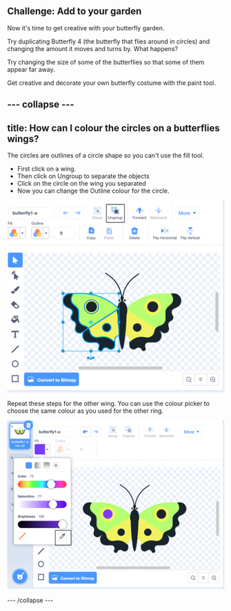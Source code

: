 ## Challenge: Add to your garden

Now it's time to get creative with your butterfly garden. 

Try duplicating Butterfly 4 (the butterfly that flies around in circles) and changing the amount it moves and turns by. What happens?

Try changing the size of some of the butterflies so that some of them appear far away. 

Get creative and decorate your own butterfly costume with the paint tool.

--- collapse ---
---
title: How can I colour the circles on a butterflies wings? 
---

The circles are outlines of a circle shape so you can't use the fill tool. 

+ First click on a wing. 
+ Then click on Ungroup to separate the objects
+ Click on the circle on the wing you separated
+ Now you can change the Outline colour for the circle. 

![Colour the circles](images/butterfly-circle-colour.png)

Repeat these steps for the other wing. You can use the colour picker to choose the same colour as you used for the other ring.

![Colour the circles](images/butterfly-circle-colour-picker.png)

--- /collapse ---

